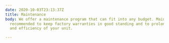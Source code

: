 ```yaml
---
date: 2020-10-03T23:13:37Z
title: Maintenance
body: We offer a maintenance program that can fit into any budget. Maintenance is
  recommended to keep factory warranties in good standing and to prolong the performance
  and efficiency of your unit.

---
```

